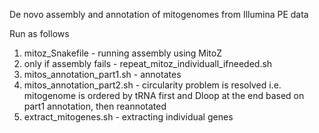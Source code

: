 De novo assembly and annotation of mitogenomes from Illumina PE data

Run as follows
1) mitoz_Snakefile - running assembly using MitoZ
2) only if assembly fails - repeat_mitoz_individuall_ifneeded.sh
3) mitos_annotation_part1.sh - annotates
4) mitos_annotation_part2.sh - circularity problem is resolved i.e. mitogenome is ordered by tRNA first and Dloop at the end based on part1 annotation, then reannotated
5) extract_mitogenes.sh - extracting individual genes

